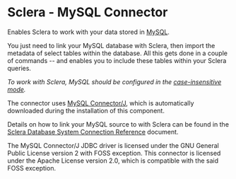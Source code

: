 # Sclera - MySQL Connector

Enables Sclera to work with your data stored in [MySQL](http://www.mysql.com).

You just need to link your MySQL database with Sclera, then import the metadata of select tables within the database. All this gets done in a couple of commands -- and enables you to include these tables within your Sclera queries.

*To work with Sclera, MySQL should be configured in the [case-insensitive mode](http://dev.mysql.com/doc/refman/8.0/en/identifier-case-sensitivity.html).*

The connector uses [MySQL Connector/J](http://dev.mysql.com/doc/connector-j/en/index.html), which is automatically downloaded during the installation of this component.

Details on how to link your MySQL source to with Sclera can be found in the [Sclera Database System Connection Reference](https://www.scleradb.com/doc/ref/dbms#connecting-to-mysql) document.

The MySQL Connector/J JDBC driver is licensed under the GNU General Public
License version 2 with FOSS exception. This connector is licensed under the Apache License version 2.0, which is compatible with the said FOSS exception.
